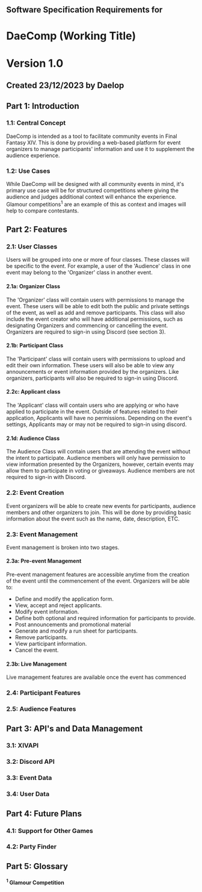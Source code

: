 ## Software Specification Requirements for

# DaeComp (Working Title)
# Version 1.0
## Created 23/12/2023 by Daelop

## Part 1: Introduction

### 1.1: Central Concept

DaeComp is intended as a tool to facilitate community events in Final Fantasy XIV. This is done by providing a web-based platform for event organizers to manage participants' information and use it to supplement the audience experience.

### 1.2: Use Cases
While DaeComp will be designed with all community events in mind, it's primary use case will be for structured competitions where giving the audience and judges additional context will enhance the experience. Glamour competitions<sup>1</sup> are an example of this as context and images will help to compare contestants.

## Part 2: Features

### 2.1: User Classes

Users will be grouped into one or more of four classes. These classes will be specific to the event. For example, a user of the 'Audience' class in one event may belong to the 'Organizer' class in another event.

#### 2.1a: Organizer Class

The 'Organizer' class will contain users with permissions to manage the event. These users will be able to edit both the public and private settings of the event, as well as add and remove participants. This class will also include the event creator who will have additional permissions, such as designating Organizers and commencing or cancelling the event. Organizers are required to sign-in using Discord (see section 3).  

#### 2.1b: Participant Class

The 'Participant' class will contain users with permissions to upload and edit their own information. These users will also be able to view any announcements or event information provided by the organizers. Like organizers, participants will also be required to sign-in using Discord.

#### 2.2c: Applicant class

The 'Applicant' class will contain users who are applying or who have applied to participate in the event. Outside of features related to their application, Applicants will have no permissions. Depending on the event's settings, Applicants may or may not be required to sign-in using discord.

#### 2.1d: Audience Class

The Audience Class will contain users that are attending the event without the intent to participate. Audience members will only have permission to view information presented by the Organizers, however, certain events may allow them to participate in voting or giveaways. Audience members are not required to sign-in with Discord.

### 2.2: Event Creation

Event organizers will be able to create new events for participants, audience members and other organizers to join. This will be done by providing basic information about the event such as the name, date, description, ETC.

### 2.3: Event Management

Event management is broken into two stages.

#### 2.3a: Pre-event Management

Pre-event management features are accessible anytime from the creation of the event until the commencement of the event. Organizers will be able to: 
- Define and modify the application form.
- View, accept and reject applicants.
- Modify event information.
- Define both optional and required information for participants to provide.
- Post announcements and promotional material
- Generate and modify a run sheet for participants.
- Remove participants.
- View participant information.
- Cancel the event.

#### 2.3b: Live Management

Live management features are available once the event has commenced

### 2.4: Participant Features



### 2.5: Audience Features



## Part 3: API's and Data Management

### 3.1: XIVAPI



### 3.2: Discord API



### 3.3: Event Data



### 3.4: User Data



## Part 4: Future Plans

### 4.1: Support for Other Games



### 4.2: Party Finder



## Part 5: Glossary

#### <sup>1</sup> Glamour Competition




